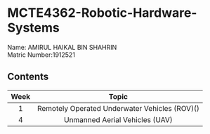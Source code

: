 # MCTE4362-Robotic-Hardware-Systems

Name: AMIRUL HAIKAL BIN SHAHRIN\
Matric Number:1912521

## Contents
|Week|                  Topic                       |
|:-: | :-------------------------------------------:|
| 1  | Remotely Operated Underwater Vehicles (ROV)()  |
| 4  | Unmanned Aerial Vehicles (UAV)               |

